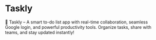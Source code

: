 # Taskly
🚀 Taskly – A smart to-do list app with real-time collaboration, seamless Google login, and powerful productivity tools. Organize tasks, share with teams, and stay updated instantly!
